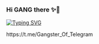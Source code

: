 ### Hi GANG there ✨🌸
[![Typing SVG](https://readme-typing-svg.herokuapp.com?color=6B5DF7&size=75&width=1050&height=200&lines=Hey+I'm+Jins+Joseph)](https://t.me/GangstersOff) 

<!--

**NewGangster/NewGangster** is a ✨ _special_ ✨ repository because its `README.md` (this file) appears on your GitHub profile.

Here are some ideas to get you started:

- 🔭 I’m currently working on ...
- 🌱 I’m currently learning ...
- 👯 I’m looking to collaborate on ...
- 🤔 I’m looking for help with ...
- 💬 Ask me about ...
- 📫 How to reach me: ...
- 😄 Pronouns: ...
- ⚡ Fun fact: ...
-->https://t.me/Gangster_Of_Telegram


